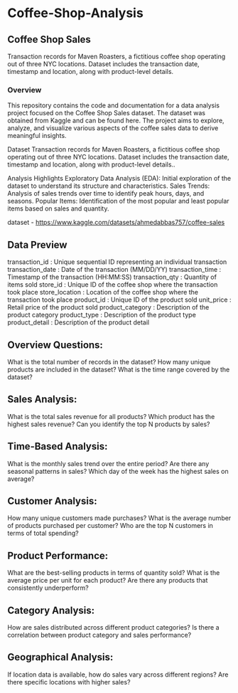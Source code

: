 # Coffee-Shop-Analysis


## Coffee Shop Sales
Transaction records for Maven Roasters, a fictitious coffee shop operating out of three NYC locations.
Dataset includes the transaction date, timestamp and location, along with product-level details.

### Overview
This repository contains the code and documentation for a data analysis project focused on the Coffee Shop Sales dataset. The dataset was obtained from Kaggle and can be found here. The project aims to explore, analyze, and visualize various aspects of the coffee sales data to derive meaningful insights.

Dataset
Transaction records for Maven Roasters, a fictitious coffee shop operating out of three NYC locations. Dataset includes the transaction date, timestamp and location, along with product-level details..

Analysis Highlights
Exploratory Data Analysis (EDA): Initial exploration of the dataset to understand its structure and characteristics.
Sales Trends: Analysis of sales trends over time to identify peak hours, days, and seasons.
Popular Items: Identification of the most popular and least popular items based on sales and quantity.

dataset - https://www.kaggle.com/datasets/ahmedabbas757/coffee-sales

## Data Preview
transaction_id : Unique sequential ID representing an individual transaction
transaction_date : Date of the transaction (MM/DD/YY)
transaction_time : Timestamp of the transaction (HH:MM:SS)
transaction_qty : Quantity of items sold
store_id : Unique ID of the coffee shop where the transaction took place
store_location : Location of the coffee shop where the transaction took place
product_id : Unique ID of the product sold
unit_price : Retail price of the product sold
product_category : Description of the product category
product_type : Description of the product type
product_detail : Description of the product detail

## Overview Questions:

What is the total number of records in the dataset?
How many unique products are included in the dataset?
What is the time range covered by the dataset?

## Sales Analysis:

What is the total sales revenue for all products?
Which product has the highest sales revenue?
Can you identify the top N products by sales?

## Time-Based Analysis:

What is the monthly sales trend over the entire period?
Are there any seasonal patterns in sales?
Which day of the week has the highest sales on average?

## Customer Analysis:

How many unique customers made purchases?
What is the average number of products purchased per customer?
Who are the top N customers in terms of total spending?

## Product Performance:

What are the best-selling products in terms of quantity sold?
What is the average price per unit for each product?
Are there any products that consistently underperform?

## Category Analysis:

How are sales distributed across different product categories?
Is there a correlation between product category and sales performance?

## Geographical Analysis:

If location data is available, how do sales vary across different regions?
Are there specific locations with higher sales?

